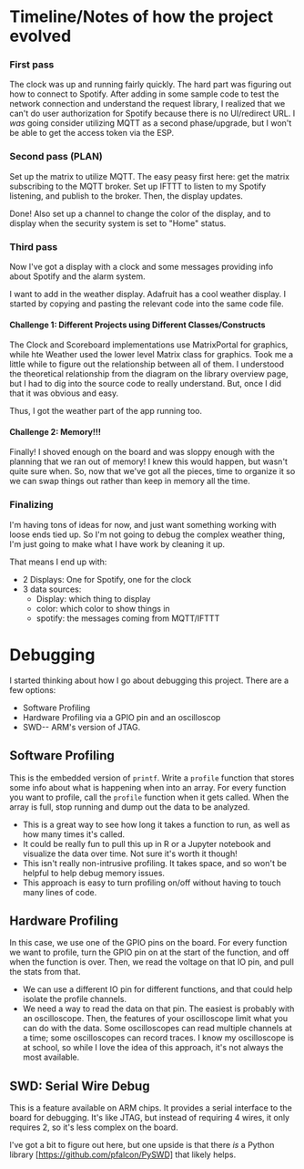 # Timeline/Notes of how the project evolved


### First pass

The clock was up and running fairly quickly. The hard part was figuring out how to connect to Spotify. After adding in some sample code to test the network connection and understand the request library, I realized that we can't do user authorization for Spotify because there is no UI/redirect URL. I *was* going consider utilizing MQTT as a second phase/upgrade, but I won't be able to get the access token via the ESP. 

### Second pass (PLAN)

Set up the matrix to utilize MQTT. The easy peasy first here: get the matrix subscribing to the MQTT broker. Set up IFTTT to listen to my Spotify listening, and publish to the broker. Then, the display updates. 

Done! Also set up a channel to change the color of the display, and to display when the security system is set to "Home" status. 

### Third pass

Now I've got a display with a clock and some messages providing info about Spotify and the alarm system. 

I want to add in the weather display. Adafruit has a cool weather display. I started by copying and pasting the relevant code into the same code file. 

#### Challenge 1: Different Projects using Different Classes/Constructs

The Clock and Scoreboard implementations use MatrixPortal for graphics, while hte Weather used the lower level Matrix class for graphics. Took me a little while to figure out the relationship between all of them. I understood the theoretical relationship from the diagram on the library overview page, but I had to dig into the source code to really understand. But, once I did that it was obvious and easy. 

Thus, I got the weather part of the app running too. 

#### Challenge 2: Memory!!! 

Finally! I shoved enough on the board and was sloppy enough with the planning that we ran out of memory! I knew this would happen, but wasn't quite sure when. So, now that we've got all the pieces, time to organize it so we can swap things out rather than keep in memory all the time. 

### Finalizing

I'm having tons of ideas for now, and just want something working with loose ends tied up. So I'm not going to debug the complex weather thing, I'm just going to make what I have work by cleaning it up. 

That means I end up with: 

* 2 Displays: One for Spotify, one for the clock
* 3 data sources: 
    - Display: which thing to display
    - color: which color to show things in
    - spotify: the messages coming from MQTT/IFTTT




# Debugging

I started thinking about how I go about debugging this project. There are a few options: 

* Software Profiling
* Hardware Profiling via a GPIO pin and an oscilloscop
* SWD-- ARM's version of JTAG. 

## Software Profiling

This is the embedded version of ```printf```. Write a ```profile``` function that stores some info about what is happening when into an array. For every function you want to profile, call the ```profile``` function when it gets called. When the array is full, stop running and dump out the data to be analyzed.

* This is a great way to see how long it takes a function to run, as well as how many times it's called. 
* It could be really fun to pull this up in R or a Jupyter notebook and visualize the data over time. Not sure it's worth it though! 
* This isn't really non-intrusive profiling. It takes space, and so won't be helpful to help debug memory issues. 
* This approach is easy to turn profiling on/off without having to touch many lines of code. 

## Hardware Profiling

In this case, we use one of the GPIO pins on the board. For every function we want to profile, turn the GPIO pin on at the start of the function, and off when the function is over. Then, we read the voltage on that IO pin, and pull the stats from that. 

* We can use a different IO pin for different functions, and that could help isolate the profile channels. 
* We need a way to read the data on that pin. The easiest is probably with an oscilloscope. Then, the features of your oscilloscope limit what you can do with the data. Some oscilloscopes can read multiple channels at a time; some oscilloscopes can record traces. I know my oscilloscope is at school, so while I love the idea of this approach, it's not always the most available. 

## SWD: Serial Wire Debug

This is a feature available on ARM chips. It provides a serial interface to the board for debugging. It's like JTAG, but instead of requiring 4 wires, it only requires 2, so it's less complex on the board. 

I've got a bit to figure out here, but one upside is that there *is* a Python library [https://github.com/pfalcon/PySWD] that likely helps. 

